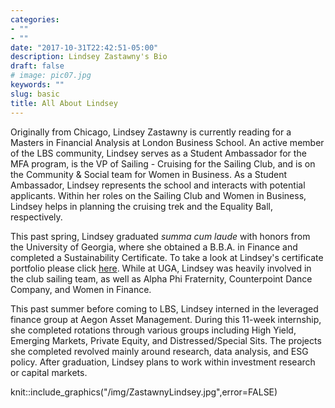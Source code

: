 ```yaml
---
categories:
- ""
- ""
date: "2017-10-31T22:42:51-05:00"
description: Lindsey Zastawny's Bio
draft: false
# image: pic07.jpg
keywords: ""
slug: basic
title: All About Lindsey
---
```


Originally from Chicago, Lindsey Zastawny is currently reading for a Masters in Financial Analysis at London Business School. An active member of the LBS community, Lindsey serves as a Student Ambassador for the MFA program, is the VP of Sailing - Cruising for the Sailing Club, and is on the Community & Social team for Women in Business. As a Student Ambassador, Lindsey represents the school and interacts with potential applicants. Within her roles on the Sailing Club and Women in Business, Lindsey helps in planning the cruising trek and the Equality Ball, respectively. 

This past spring, Lindsey graduated *summa cum laude* with honors from the University of Georgia, where she obtained a B.B.A. in Finance and completed a Sustainability Certificate. To take a look at Lindsey's certificate portfolio please click [here](<https://ctlsites.uga.edu/sustainability-lindseyzastawny/>). While at UGA, Lindsey was heavily involved in the club sailing team, as well as Alpha Phi Fraternity, Counterpoint Dance Company, and Women in Finance.

This past summer before coming to LBS, Lindsey interned in the leveraged finance group at Aegon Asset Management. During this 11-week internship, she completed rotations through various groups including High Yield, Emerging Markets, Private Equity, and Distressed/Special Sits. The projects she completed revolved mainly around research, data analysis, and ESG policy. After graduation, Lindsey plans to work within investment research or capital markets.

knit::include_graphics("/img/ZastawnyLindsey.jpg",error=FALSE)

